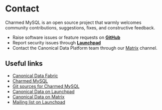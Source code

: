 # Contact

Charmed MySQL is an open source project that warmly welcomes community contributions, suggestions, fixes, and constructive feedback.
* Raise software issues or feature requests on [**GitHub**](https://github.com/canonical/mysql-operator/issues/new/choose)
* Report security issues through [**Launchpad**](https://launchpad.net/mysql)
* Contact the Canonical Data Platform team through our [Matrix](https://matrix.to/#/#charmhub-data-platform:ubuntu.com) channel.

## Useful links

* [Canonical Data Fabric](https://ubuntu.com/data/)
* [Charmed MySQL](https://charmhub.io/mysql)
* [Git sources for Charmed MySQL](https://github.com/canonical/mysql-operator)
* [Canonical Data on Launchpad](https://launchpad.net/~data-platform)
* [Canonical Data on Matrix](https://matrix.to/#/#charmhub-data-platform:ubuntu.com) 
* [Mailing list on Launchpad](https://lists.launchpad.net/data-platform/)

